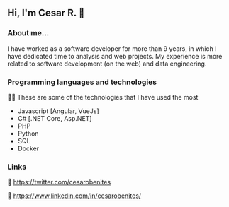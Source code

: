 ## Hi, I'm Cesar R. :wave:

### About me...

I have worked as a software developer for more than 9 years, in which I have dedicated time to analysis and web projects.
My experience is more related to software development (on the web) and data engineering.

### Programming languages and technologies
:woman_technologist: These are some of the technologies that I have used the most
- Javascript [Angular, VueJs]
- C# [.NET Core, Asp.NET]
- PHP
- Python
- SQL
- Docker

### Links

:link: https://twitter.com/cesarobenites

:link: https://www.linkedin.com/in/cesarobenites/ 
